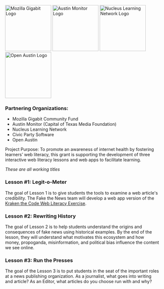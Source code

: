 <img src="https://learning.mozilla.org/img/pages/gigabit/gigabit_fox.svg" width="150" alt="Mozilla Gigabit Logo"/>
<img src="http://kitchenforaustin.com/wp-content/uploads/2014/07/Austin-monitor-logo.png" width="150" alt="Austin Monitor Logo"/>
<img src="http://static1.squarespace.com/static/54a1ab67e4b092556fa8c9e1/t/54d11199e4b0ca867cc3b4a5/1486787221611/?format=1500w" width="150" alt="Nucleus Learning Network Logo"/>
<img src="https://www.open-austin.org/assets/images/logo_OpenAustin_Color-300x252.png" width="150" alt="Open Austin Logo"/>

### Partnering Organizations:
- Mozilla Gigabit Community Fund
- Austin Monitor (Capital of Texas Media Foundation)
- Nucleus Learning Network
- Civic Party Software
- Open Austin

Project Purpose: To promote an awareness of internet health by fostering learners’ web literacy, this grant is supporting the development of three interactive web literacy lessons and web apps to facilitate learning.

_These are all working titles_

### Lesson #1: Legit-o-Meter

The goal of Lesson 1 is to give students the tools to examine a web article's credibility. The Fake the News team will develop a web app version of the [Kraken the Code Web Literacy Exercise](https://mozilla.github.io/webmaker-curriculum/WebLiteracyBasics-I/session01-kraken.html).

### Lesson #2: Rewriting History

The goal of Lesson 2 is to help students understand the origins and consequences of fake news using historical examples. By the end of the lesson, they will understand what motivates this ecosystem and how money, propoganda, misinformation, and political bias influence the content we see online.

### Lesson #3: Run the Presses

The goal of the Lesson 3 is to put students in the seat of the important roles at a news publishing organization. As a journalist, what goes into writing and article? As an Editor, what articles do you choose run with and why?
